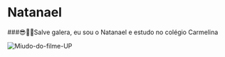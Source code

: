  # Natanael
 
 ###😎🐱‍👤Salve galera, eu sou o Natanael e estudo no colégio Carmelina

![Miudo-do-filme-UP](https://user-images.githubusercontent.com/110544354/183130598-17f85bc2-0f28-4cce-baef-e22a4bfca6f6.gif)

